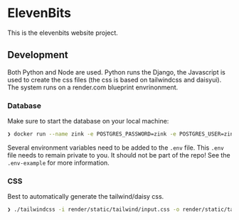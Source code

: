 
# ElevenBits

This is the elevenbits website project.

## Development

Both Python and Node are used.  Python runs the Django, the Javascript is used to create the css files (the css is based on tailwindcss and daisyui).
The system runs on a render.com blueprint envrinonment.

### Database

Make sure to start the database on your local machine:

```bash
❯ docker run --name zink -e POSTGRES_PASSWORD=zink -e POSTGRES_USER=zink -d -p 7777:5432 postgres
```

Several environment variables need to be added to the `.env` file.  This `.env` file needs to remain private to you.  It should not be part of the repo!  See the `.env-example` for more information.

### CSS

Best to automatically generate the tailwind/daisy css.

```bash
❯ ./tailwindcss -i render/static/tailwind/input.css -o render/static/tailwind/output.css --watch
```
